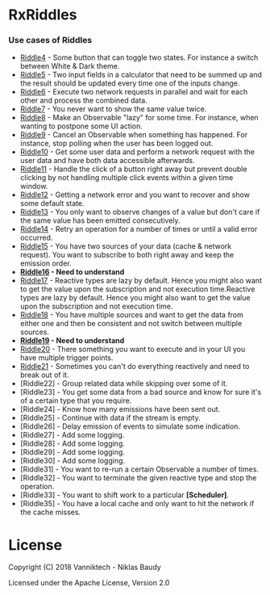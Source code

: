 RxRiddles
=========

### Use cases of Riddles

* [Riddle4](https://github.com/surajsau/RxRiddles/blob/master/src/main/kotlin/com/vanniktech/rxriddles/Riddle4.kt) - Some button that can toggle two states. For instance a switch between White & Dark theme.
* [Riddle5](https://github.com/surajsau/RxRiddles/blob/master/src/main/kotlin/com/vanniktech/rxriddles/Riddle5.kt) - Two input fields in a calculator that need to be summed up and the result should be updated every time one of the inputs change.
* [Riddle6](https://github.com/surajsau/RxRiddles/blob/master/src/main/kotlin/com/vanniktech/rxriddles/Riddle6.kt) - Execute two network requests in parallel and wait for each other and process the combined data.
* [Riddle7](https://github.com/surajsau/RxRiddles/blob/master/src/main/kotlin/com/vanniktech/rxriddles/Riddle7.kt) - You never want to show the same value twice.
* [Riddle8](https://github.com/surajsau/RxRiddles/blob/master/src/main/kotlin/com/vanniktech/rxriddles/Riddle8.kt) - Make an Observable "lazy" for some time. For instance, when wanting to postpone some UI action.
* [Riddle9](https://github.com/surajsau/RxRiddles/blob/master/src/main/kotlin/com/vanniktech/rxriddles/Riddle9.kt) - Cancel an Observable when something has happened. For instance, stop polling when the user has been logged out.
* [Riddle10](https://github.com/surajsau/RxRiddles/blob/master/src/main/kotlin/com/vanniktech/rxriddles/Riddle10.kt) - Get some user data and perform a network request with the user data and have both data accessible afterwards.
* [Riddle11](https://github.com/surajsau/RxRiddles/blob/master/src/main/kotlin/com/vanniktech/rxriddles/Riddle11.kt) - Handle the click of a button right away but prevent double clicking by not handling multiple click events within a given time window.
* [Riddle12](https://github.com/surajsau/RxRiddles/blob/master/src/main/kotlin/com/vanniktech/rxriddles/Riddle12.kt) - Getting a network error and you want to recover and show some default state.
* [Riddle13](https://github.com/surajsau/RxRiddles/blob/master/src/main/kotlin/com/vanniktech/rxriddles/Riddle13.kt) - You only want to observe changes of a value but don't care if the same value has been emitted consecutively.
* [Riddle14](https://github.com/surajsau/RxRiddles/blob/master/src/main/kotlin/com/vanniktech/rxriddles/Riddle14.kt) - Retry an operation for a number of times or until a valid error occurred.
* [Riddle15](https://github.com/surajsau/RxRiddles/blob/master/src/main/kotlin/com/vanniktech/rxriddles/Riddle15.kt) - You have two sources of your data (cache & network request). You want to subscribe to both right away and keep the emission order.
* **[Riddle16](https://github.com/surajsau/RxRiddles/blob/master/src/main/kotlin/com/vanniktech/rxriddles/Riddle16.kt) - Need to understand**
* [Riddle17](https://github.com/surajsau/RxRiddles/blob/master/src/main/kotlin/com/vanniktech/rxriddles/Riddle17.kt) - Reactive types are lazy by default. Hence you might also want to get the value upon the subscription and not execution time.Reactive types are lazy by default. Hence you might also want to get the value upon the subscription and not execution time.
* [Riddle18](https://github.com/surajsau/RxRiddles/blob/master/src/main/kotlin/com/vanniktech/rxriddles/Riddle18.kt) - You have multiple sources and want to get the data from either one and then be consistent and not switch between multiple sources.
* **[Riddle19](https://github.com/surajsau/RxRiddles/blob/master/src/main/kotlin/com/vanniktech/rxriddles/Riddle19.kt) - Need to understand**
* [Riddle20](https://github.com/surajsau/RxRiddles/blob/master/src/main/kotlin/com/vanniktech/rxriddles/Riddle20.kt) - There something you want to execute and in your UI you have multiple trigger points.
* [Riddle21](https://github.com/surajsau/RxRiddles/blob/master/src/main/kotlin/com/vanniktech/rxriddles/Riddle21.kt) - Sometimes you can't do everything reactively and need to break out of it.
* [Riddle22] - Group related data while skipping over some of it.
* [Riddle23] - You get some data from a bad source and know for sure it's of a certain type that you require.
* [Riddle24] - Know how many emissions have been sent out.
* [Riddle25] - Continue with data if the stream is empty.
* [Riddle26] - Delay emission of events to simulate some indication.
* [Riddle27] - Add some logging.
* [Riddle28] - Add some logging.
* [Riddle29] - Add some logging.
* [Riddle30] - Add some logging.
* [Riddle31] - You want to re-run a certain Observable a number of times.
* [Riddle32] - You want to terminate the given reactive type and stop the operation.
* [Riddle33] - You want to shift work to a particular **[Scheduler]**.
* [Riddle35] - You have a local cache and only want to hit the network if the cache misses.

# License

Copyright (C) 2018 Vanniktech - Niklas Baudy

Licensed under the Apache License, Version 2.0
